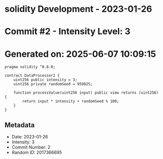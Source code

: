 ﻿# solidity Development - 2023-01-26
# Commit #2 - Intensity Level: 3
# Generated on: 2025-06-07 10:09:15
```solidity
pragma solidity ^0.8.0;

contract DataProcessor2 {
    uint256 public intensity = 3;
    uint256 private randomSeed = 959825;

    function processValue(uint256 input) public view returns (uint256) {
        return input * intensity + randomSeed % 100;
    }
}
```
## Metadata
- Date: 2023-01-26
- Intensity: 3
- Commit Number: 2
- Random ID: 2017366695
